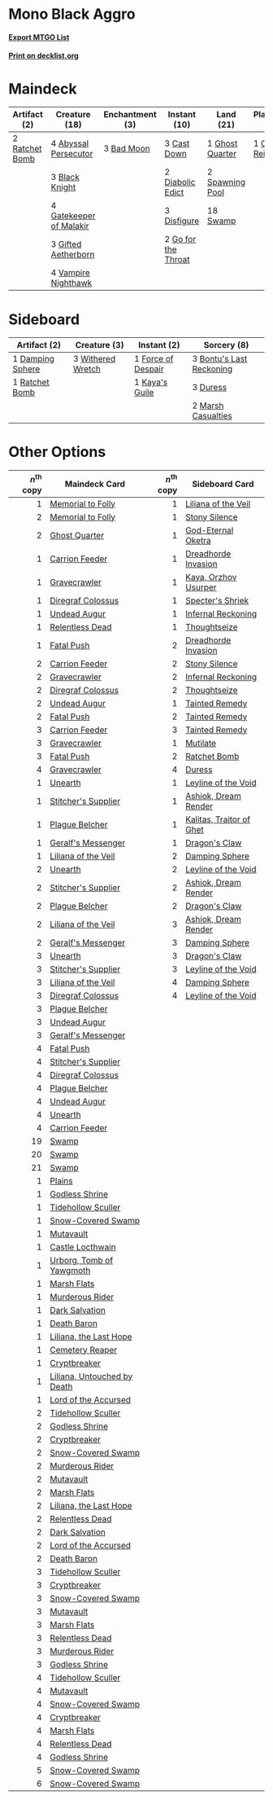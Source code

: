 # Mono Black Aggro

#### [Export MTGO List](../collection/Mono%20Black%20Aggro/Mono%20Black%20Aggro.txt)
#### [Print on decklist.org](http://decklist.org/?deckmain=4%09Abyssal%20Persecutor%0A3%09Bad%20Moon%0A3%09Black%20Knight%0A3%09Cast%20Down%0A2%09Diabolic%20Edict%0A3%09Disfigure%0A4%09Gatekeeper%20of%20Malakir%0A1%09Ghost%20Quarter%0A3%09Gifted%20Aetherborn%0A2%09Go%20for%20the%20Throat%0A1%09Ob%20Nixilis%20Reignited%0A1%09Profane%20Command%0A2%09Ratchet%20Bomb%0A4%09Sign%20in%20Blood%0A2%09Spawning%20Pool%0A18%09Swamp%0A4%09Vampire%20Nighthawk&deckside=3%09Bontu's%20Last%20Reckoning%0A1%09Damping%20Sphere%0A3%09Duress%0A1%09Force%20of%20Despair%0A1%09Kaya's%20Guile%0A2%09Marsh%20Casualties%0A1%09Ratchet%20Bomb%0A3%09Withered%20Wretch)
# Maindeck

|                                      Artifact (2)                                       |                                          Creature (18)                                           |                                 Enchantment (3)                                  |                                         Instant (10)                                         |                                        Land (21)                                         |                                        Planeswalker (1)                                         |                                        Sorcery (5)                                         |
|-----------------------------------------------------------------------------------------|--------------------------------------------------------------------------------------------------|----------------------------------------------------------------------------------|----------------------------------------------------------------------------------------------|------------------------------------------------------------------------------------------|-------------------------------------------------------------------------------------------------|--------------------------------------------------------------------------------------------|
|2 [Ratchet Bomb](http://gatherer.wizards.com/Pages/Card/Details.aspx?multiverseid=370623)|4 [Abyssal Persecutor](http://gatherer.wizards.com/Pages/Card/Details.aspx?multiverseid=389422)   |3 [Bad Moon](http://gatherer.wizards.com/Pages/Card/Details.aspx?multiverseid=646)|3 [Cast Down](http://gatherer.wizards.com/Pages/Card/Details.aspx?multiverseid=442969)        |1 [Ghost Quarter](http://gatherer.wizards.com/Pages/Card/Details.aspx?multiverseid=389534)|1 [Ob Nixilis Reignited](http://gatherer.wizards.com/Pages/Card/Details.aspx?multiverseid=401971)|1 [Profane Command](http://gatherer.wizards.com/Pages/Card/Details.aspx?multiverseid=389645)|
|                                                                                         |3 [Black Knight](http://gatherer.wizards.com/Pages/Card/Details.aspx?multiverseid=647)            |                                                                                  |2 [Diabolic Edict](http://gatherer.wizards.com/Pages/Card/Details.aspx?multiverseid=442074)   |2 [Spawning Pool](http://gatherer.wizards.com/Pages/Card/Details.aspx?multiverseid=106556)|                                                                                                 |4 [Sign in Blood](http://gatherer.wizards.com/Pages/Card/Details.aspx?multiverseid=220480)  |
|                                                                                         |4 [Gatekeeper of Malakir](http://gatherer.wizards.com/Pages/Card/Details.aspx?multiverseid=368479)|                                                                                  |3 [Disfigure](http://gatherer.wizards.com/Pages/Card/Details.aspx?multiverseid=442076)        |18 [Swamp](http://gatherer.wizards.com/Pages/Card/Details.aspx?multiverseid=439858)       |                                                                                                 |                                                                                            |
|                                                                                         |3 [Gifted Aetherborn](http://gatherer.wizards.com/Pages/Card/Details.aspx?multiverseid=423728)    |                                                                                  |2 [Go for the Throat](http://gatherer.wizards.com/Pages/Card/Details.aspx?multiverseid=433046)|                                                                                          |                                                                                                 |                                                                                            |
|                                                                                         |4 [Vampire Nighthawk](http://gatherer.wizards.com/Pages/Card/Details.aspx?multiverseid=376567)    |                                                                                  |                                                                                              |                                                                                          |                                                                                                 |                                                                                            |


# Sideboard

|                                       Artifact (2)                                        |                                        Creature (3)                                        |                                         Instant (2)                                         |                                            Sorcery (8)                                            |
|-------------------------------------------------------------------------------------------|--------------------------------------------------------------------------------------------|---------------------------------------------------------------------------------------------|---------------------------------------------------------------------------------------------------|
|1 [Damping Sphere](http://gatherer.wizards.com/Pages/Card/Details.aspx?multiverseid=443101)|3 [Withered Wretch](http://gatherer.wizards.com/Pages/Card/Details.aspx?multiverseid=205411)|1 [Force of Despair](http://gatherer.wizards.com/Pages/Card/Details.aspx?multiverseid=464041)|3 [Bontu's Last Reckoning](http://gatherer.wizards.com/Pages/Card/Details.aspx?multiverseid=430749)|
|1 [Ratchet Bomb](http://gatherer.wizards.com/Pages/Card/Details.aspx?multiverseid=370623)  |                                                                                            |1 [Kaya's Guile](http://gatherer.wizards.com/Pages/Card/Details.aspx?multiverseid=464154)    |3 [Duress](http://gatherer.wizards.com/Pages/Card/Details.aspx?multiverseid=14557)                 |
|                                                                                           |                                                                                            |                                                                                             |2 [Marsh Casualties](http://gatherer.wizards.com/Pages/Card/Details.aspx?multiverseid=380238)      |


# Other Options

|*n*<sup>th</sup> copy|                                            Maindeck Card                                             |*n*<sup>th</sup> copy|                                          Sideboard Card                                           |
|--------------------:|------------------------------------------------------------------------------------------------------|--------------------:|---------------------------------------------------------------------------------------------------|
|                    1|[Memorial to Folly](http://gatherer.wizards.com/Pages/Card/Details.aspx?multiverseid=443130)          |                    1|[Liliana of the Veil](http://gatherer.wizards.com/Pages/Card/Details.aspx?multiverseid=235597)     |
|                    2|[Memorial to Folly](http://gatherer.wizards.com/Pages/Card/Details.aspx?multiverseid=443130)          |                    1|[Stony Silence](http://gatherer.wizards.com/Pages/Card/Details.aspx?multiverseid=247425)           |
|                    2|[Ghost Quarter](http://gatherer.wizards.com/Pages/Card/Details.aspx?multiverseid=389534)              |                    1|[God-Eternal Oketra](http://gatherer.wizards.com/Pages/Card/Details.aspx?multiverseid=460943)      |
|                    1|[Carrion Feeder](http://gatherer.wizards.com/Pages/Card/Details.aspx?multiverseid=210133)             |                    1|[Dreadhorde Invasion](http://gatherer.wizards.com/Pages/Card/Details.aspx?multiverseid=461013)     |
|                    1|[Gravecrawler](http://gatherer.wizards.com/Pages/Card/Details.aspx?multiverseid=409635)               |                    1|[Kaya, Orzhov Usurper](http://gatherer.wizards.com/Pages/Card/Details.aspx?multiverseid=460129)    |
|                    1|[Diregraf Colossus](http://gatherer.wizards.com/Pages/Card/Details.aspx?multiverseid=409854)          |                    1|[Specter's Shriek](http://gatherer.wizards.com/Pages/Card/Details.aspx?multiverseid=473068)        |
|                    1|[Undead Augur](http://gatherer.wizards.com/Pages/Card/Details.aspx?multiverseid=464061)               |                    1|[Infernal Reckoning](http://gatherer.wizards.com/Pages/Card/Details.aspx?multiverseid=447238)      |
|                    1|[Relentless Dead](http://gatherer.wizards.com/Pages/Card/Details.aspx?multiverseid=409881)            |                    1|[Thoughtseize](http://gatherer.wizards.com/Pages/Card/Details.aspx?multiverseid=438676)            |
|                    1|[Fatal Push](http://gatherer.wizards.com/Pages/Card/Details.aspx?multiverseid=423724)                 |                    2|[Dreadhorde Invasion](http://gatherer.wizards.com/Pages/Card/Details.aspx?multiverseid=461013)     |
|                    2|[Carrion Feeder](http://gatherer.wizards.com/Pages/Card/Details.aspx?multiverseid=210133)             |                    2|[Stony Silence](http://gatherer.wizards.com/Pages/Card/Details.aspx?multiverseid=247425)           |
|                    2|[Gravecrawler](http://gatherer.wizards.com/Pages/Card/Details.aspx?multiverseid=409635)               |                    2|[Infernal Reckoning](http://gatherer.wizards.com/Pages/Card/Details.aspx?multiverseid=447238)      |
|                    2|[Diregraf Colossus](http://gatherer.wizards.com/Pages/Card/Details.aspx?multiverseid=409854)          |                    2|[Thoughtseize](http://gatherer.wizards.com/Pages/Card/Details.aspx?multiverseid=438676)            |
|                    2|[Undead Augur](http://gatherer.wizards.com/Pages/Card/Details.aspx?multiverseid=464061)               |                    1|[Tainted Remedy](http://gatherer.wizards.com/Pages/Card/Details.aspx?multiverseid=398612)          |
|                    2|[Fatal Push](http://gatherer.wizards.com/Pages/Card/Details.aspx?multiverseid=423724)                 |                    2|[Tainted Remedy](http://gatherer.wizards.com/Pages/Card/Details.aspx?multiverseid=398612)          |
|                    3|[Carrion Feeder](http://gatherer.wizards.com/Pages/Card/Details.aspx?multiverseid=210133)             |                    3|[Tainted Remedy](http://gatherer.wizards.com/Pages/Card/Details.aspx?multiverseid=398612)          |
|                    3|[Gravecrawler](http://gatherer.wizards.com/Pages/Card/Details.aspx?multiverseid=409635)               |                    1|[Mutilate](http://gatherer.wizards.com/Pages/Card/Details.aspx?multiverseid=389606)                |
|                    3|[Fatal Push](http://gatherer.wizards.com/Pages/Card/Details.aspx?multiverseid=423724)                 |                    2|[Ratchet Bomb](http://gatherer.wizards.com/Pages/Card/Details.aspx?multiverseid=370623)            |
|                    4|[Gravecrawler](http://gatherer.wizards.com/Pages/Card/Details.aspx?multiverseid=409635)               |                    4|[Duress](http://gatherer.wizards.com/Pages/Card/Details.aspx?multiverseid=14557)                   |
|                    1|[Unearth](http://gatherer.wizards.com/Pages/Card/Details.aspx?multiverseid=442102)                    |                    1|[Leyline of the Void](http://gatherer.wizards.com/Pages/Card/Details.aspx?multiverseid=107682)     |
|                    1|[Stitcher's Supplier](http://gatherer.wizards.com/Pages/Card/Details.aspx?multiverseid=447257)        |                    1|[Ashiok, Dream Render](http://gatherer.wizards.com/Pages/Card/Details.aspx?multiverseid=461155)    |
|                    1|[Plague Belcher](http://gatherer.wizards.com/Pages/Card/Details.aspx?multiverseid=426806)             |                    1|[Kalitas, Traitor of Ghet](http://gatherer.wizards.com/Pages/Card/Details.aspx?multiverseid=407596)|
|                    1|[Geralf's Messenger](http://gatherer.wizards.com/Pages/Card/Details.aspx?multiverseid=243250)         |                    1|[Dragon's Claw](http://gatherer.wizards.com/Pages/Card/Details.aspx?multiverseid=129527)           |
|                    1|[Liliana of the Veil](http://gatherer.wizards.com/Pages/Card/Details.aspx?multiverseid=235597)        |                    2|[Damping Sphere](http://gatherer.wizards.com/Pages/Card/Details.aspx?multiverseid=443101)          |
|                    2|[Unearth](http://gatherer.wizards.com/Pages/Card/Details.aspx?multiverseid=442102)                    |                    2|[Leyline of the Void](http://gatherer.wizards.com/Pages/Card/Details.aspx?multiverseid=107682)     |
|                    2|[Stitcher's Supplier](http://gatherer.wizards.com/Pages/Card/Details.aspx?multiverseid=447257)        |                    2|[Ashiok, Dream Render](http://gatherer.wizards.com/Pages/Card/Details.aspx?multiverseid=461155)    |
|                    2|[Plague Belcher](http://gatherer.wizards.com/Pages/Card/Details.aspx?multiverseid=426806)             |                    2|[Dragon's Claw](http://gatherer.wizards.com/Pages/Card/Details.aspx?multiverseid=129527)           |
|                    2|[Liliana of the Veil](http://gatherer.wizards.com/Pages/Card/Details.aspx?multiverseid=235597)        |                    3|[Ashiok, Dream Render](http://gatherer.wizards.com/Pages/Card/Details.aspx?multiverseid=461155)    |
|                    2|[Geralf's Messenger](http://gatherer.wizards.com/Pages/Card/Details.aspx?multiverseid=243250)         |                    3|[Damping Sphere](http://gatherer.wizards.com/Pages/Card/Details.aspx?multiverseid=443101)          |
|                    3|[Unearth](http://gatherer.wizards.com/Pages/Card/Details.aspx?multiverseid=442102)                    |                    3|[Dragon's Claw](http://gatherer.wizards.com/Pages/Card/Details.aspx?multiverseid=129527)           |
|                    3|[Stitcher's Supplier](http://gatherer.wizards.com/Pages/Card/Details.aspx?multiverseid=447257)        |                    3|[Leyline of the Void](http://gatherer.wizards.com/Pages/Card/Details.aspx?multiverseid=107682)     |
|                    3|[Liliana of the Veil](http://gatherer.wizards.com/Pages/Card/Details.aspx?multiverseid=235597)        |                    4|[Damping Sphere](http://gatherer.wizards.com/Pages/Card/Details.aspx?multiverseid=443101)          |
|                    3|[Diregraf Colossus](http://gatherer.wizards.com/Pages/Card/Details.aspx?multiverseid=409854)          |                    4|[Leyline of the Void](http://gatherer.wizards.com/Pages/Card/Details.aspx?multiverseid=107682)     |
|                    3|[Plague Belcher](http://gatherer.wizards.com/Pages/Card/Details.aspx?multiverseid=426806)             |                     |                                                                                                   |
|                    3|[Undead Augur](http://gatherer.wizards.com/Pages/Card/Details.aspx?multiverseid=464061)               |                     |                                                                                                   |
|                    3|[Geralf's Messenger](http://gatherer.wizards.com/Pages/Card/Details.aspx?multiverseid=243250)         |                     |                                                                                                   |
|                    4|[Fatal Push](http://gatherer.wizards.com/Pages/Card/Details.aspx?multiverseid=423724)                 |                     |                                                                                                   |
|                    4|[Stitcher's Supplier](http://gatherer.wizards.com/Pages/Card/Details.aspx?multiverseid=447257)        |                     |                                                                                                   |
|                    4|[Diregraf Colossus](http://gatherer.wizards.com/Pages/Card/Details.aspx?multiverseid=409854)          |                     |                                                                                                   |
|                    4|[Plague Belcher](http://gatherer.wizards.com/Pages/Card/Details.aspx?multiverseid=426806)             |                     |                                                                                                   |
|                    4|[Undead Augur](http://gatherer.wizards.com/Pages/Card/Details.aspx?multiverseid=464061)               |                     |                                                                                                   |
|                    4|[Unearth](http://gatherer.wizards.com/Pages/Card/Details.aspx?multiverseid=442102)                    |                     |                                                                                                   |
|                    4|[Carrion Feeder](http://gatherer.wizards.com/Pages/Card/Details.aspx?multiverseid=210133)             |                     |                                                                                                   |
|                   19|[Swamp](http://gatherer.wizards.com/Pages/Card/Details.aspx?multiverseid=439858)                      |                     |                                                                                                   |
|                   20|[Swamp](http://gatherer.wizards.com/Pages/Card/Details.aspx?multiverseid=439858)                      |                     |                                                                                                   |
|                   21|[Swamp](http://gatherer.wizards.com/Pages/Card/Details.aspx?multiverseid=439858)                      |                     |                                                                                                   |
|                    1|[Plains](http://gatherer.wizards.com/Pages/Card/Details.aspx?multiverseid=439856)                     |                     |                                                                                                   |
|                    1|[Godless Shrine](http://gatherer.wizards.com/Pages/Card/Details.aspx?multiverseid=405099)             |                     |                                                                                                   |
|                    1|[Tidehollow Sculler](http://gatherer.wizards.com/Pages/Card/Details.aspx?multiverseid=175054)         |                     |                                                                                                   |
|                    1|[Snow-Covered Swamp](http://gatherer.wizards.com/Pages/Card/Details.aspx?multiverseid=121256)         |                     |                                                                                                   |
|                    1|[Mutavault](http://gatherer.wizards.com/Pages/Card/Details.aspx?multiverseid=370733)                  |                     |                                                                                                   |
|                    1|[Castle Locthwain](http://gatherer.wizards.com/Pages/Card/Details.aspx?multiverseid=473203)           |                     |                                                                                                   |
|                    1|[Urborg, Tomb of Yawgmoth](http://gatherer.wizards.com/Pages/Card/Details.aspx?multiverseid=383425)   |                     |                                                                                                   |
|                    1|[Marsh Flats](http://gatherer.wizards.com/Pages/Card/Details.aspx?multiverseid=405101)                |                     |                                                                                                   |
|                    1|[Murderous Rider](http://gatherer.wizards.com/Pages/Card/Details.aspx?multiverseid=473059)            |                     |                                                                                                   |
|                    1|[Dark Salvation](http://gatherer.wizards.com/Pages/Card/Details.aspx?multiverseid=414382)             |                     |                                                                                                   |
|                    1|[Death Baron](http://gatherer.wizards.com/Pages/Card/Details.aspx?multiverseid=176430)                |                     |                                                                                                   |
|                    1|[Liliana, the Last Hope](http://gatherer.wizards.com/Pages/Card/Details.aspx?multiverseid=414388)     |                     |                                                                                                   |
|                    1|[Cemetery Reaper](http://gatherer.wizards.com/Pages/Card/Details.aspx?multiverseid=220476)            |                     |                                                                                                   |
|                    1|[Cryptbreaker](http://gatherer.wizards.com/Pages/Card/Details.aspx?multiverseid=414381)               |                     |                                                                                                   |
|                    1|[Liliana, Untouched by Death](http://gatherer.wizards.com/Pages/Card/Details.aspx?multiverseid=447242)|                     |                                                                                                   |
|                    1|[Lord of the Accursed](http://gatherer.wizards.com/Pages/Card/Details.aspx?multiverseid=426801)       |                     |                                                                                                   |
|                    2|[Tidehollow Sculler](http://gatherer.wizards.com/Pages/Card/Details.aspx?multiverseid=175054)         |                     |                                                                                                   |
|                    2|[Godless Shrine](http://gatherer.wizards.com/Pages/Card/Details.aspx?multiverseid=405099)             |                     |                                                                                                   |
|                    2|[Cryptbreaker](http://gatherer.wizards.com/Pages/Card/Details.aspx?multiverseid=414381)               |                     |                                                                                                   |
|                    2|[Snow-Covered Swamp](http://gatherer.wizards.com/Pages/Card/Details.aspx?multiverseid=121256)         |                     |                                                                                                   |
|                    2|[Murderous Rider](http://gatherer.wizards.com/Pages/Card/Details.aspx?multiverseid=473059)            |                     |                                                                                                   |
|                    2|[Mutavault](http://gatherer.wizards.com/Pages/Card/Details.aspx?multiverseid=370733)                  |                     |                                                                                                   |
|                    2|[Marsh Flats](http://gatherer.wizards.com/Pages/Card/Details.aspx?multiverseid=405101)                |                     |                                                                                                   |
|                    2|[Liliana, the Last Hope](http://gatherer.wizards.com/Pages/Card/Details.aspx?multiverseid=414388)     |                     |                                                                                                   |
|                    2|[Relentless Dead](http://gatherer.wizards.com/Pages/Card/Details.aspx?multiverseid=409881)            |                     |                                                                                                   |
|                    2|[Dark Salvation](http://gatherer.wizards.com/Pages/Card/Details.aspx?multiverseid=414382)             |                     |                                                                                                   |
|                    2|[Lord of the Accursed](http://gatherer.wizards.com/Pages/Card/Details.aspx?multiverseid=426801)       |                     |                                                                                                   |
|                    2|[Death Baron](http://gatherer.wizards.com/Pages/Card/Details.aspx?multiverseid=176430)                |                     |                                                                                                   |
|                    3|[Tidehollow Sculler](http://gatherer.wizards.com/Pages/Card/Details.aspx?multiverseid=175054)         |                     |                                                                                                   |
|                    3|[Cryptbreaker](http://gatherer.wizards.com/Pages/Card/Details.aspx?multiverseid=414381)               |                     |                                                                                                   |
|                    3|[Snow-Covered Swamp](http://gatherer.wizards.com/Pages/Card/Details.aspx?multiverseid=121256)         |                     |                                                                                                   |
|                    3|[Mutavault](http://gatherer.wizards.com/Pages/Card/Details.aspx?multiverseid=370733)                  |                     |                                                                                                   |
|                    3|[Marsh Flats](http://gatherer.wizards.com/Pages/Card/Details.aspx?multiverseid=405101)                |                     |                                                                                                   |
|                    3|[Relentless Dead](http://gatherer.wizards.com/Pages/Card/Details.aspx?multiverseid=409881)            |                     |                                                                                                   |
|                    3|[Murderous Rider](http://gatherer.wizards.com/Pages/Card/Details.aspx?multiverseid=473059)            |                     |                                                                                                   |
|                    3|[Godless Shrine](http://gatherer.wizards.com/Pages/Card/Details.aspx?multiverseid=405099)             |                     |                                                                                                   |
|                    4|[Tidehollow Sculler](http://gatherer.wizards.com/Pages/Card/Details.aspx?multiverseid=175054)         |                     |                                                                                                   |
|                    4|[Mutavault](http://gatherer.wizards.com/Pages/Card/Details.aspx?multiverseid=370733)                  |                     |                                                                                                   |
|                    4|[Snow-Covered Swamp](http://gatherer.wizards.com/Pages/Card/Details.aspx?multiverseid=121256)         |                     |                                                                                                   |
|                    4|[Cryptbreaker](http://gatherer.wizards.com/Pages/Card/Details.aspx?multiverseid=414381)               |                     |                                                                                                   |
|                    4|[Marsh Flats](http://gatherer.wizards.com/Pages/Card/Details.aspx?multiverseid=405101)                |                     |                                                                                                   |
|                    4|[Relentless Dead](http://gatherer.wizards.com/Pages/Card/Details.aspx?multiverseid=409881)            |                     |                                                                                                   |
|                    4|[Godless Shrine](http://gatherer.wizards.com/Pages/Card/Details.aspx?multiverseid=405099)             |                     |                                                                                                   |
|                    5|[Snow-Covered Swamp](http://gatherer.wizards.com/Pages/Card/Details.aspx?multiverseid=121256)         |                     |                                                                                                   |
|                    6|[Snow-Covered Swamp](http://gatherer.wizards.com/Pages/Card/Details.aspx?multiverseid=121256)         |                     |                                                                                                   |

